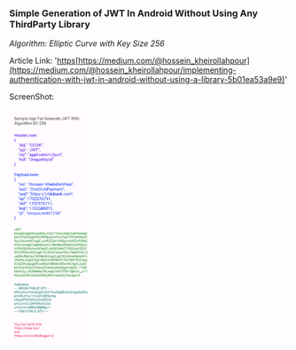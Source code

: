 <h3>Simple Generation of JWT In Android Without Using Any ThirdParty Library</h3>

<i>Algorithm: Elliptic Curve with Key Size 256</i>

Article Link: '[https](https://medium.com/@hossein_kheirollahpour/implementing-authentication-with-jwt-in-android-without-using-a-library-5b01ea53a9e9)[https://medium.com/@hossein_kheirollahpour](https://medium.com/@hossein_kheirollahpour/implementing-authentication-with-jwt-in-android-without-using-a-library-5b01ea53a9e9)'

ScreenShot:

<img src="https://github.com/HosseinDevPro/JwtGenerationApp/blob/main/screenshots/Screenshot_20231214-212844.png" width=30% height=30%>
